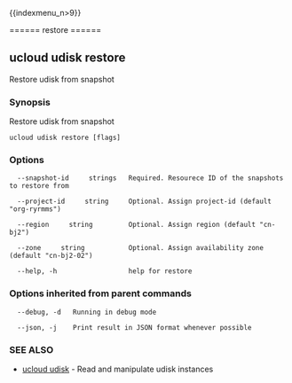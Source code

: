 {{indexmenu_n>9}}

====== restore ======

## ucloud udisk restore

Restore udisk from snapshot

### Synopsis

Restore udisk from snapshot

```
ucloud udisk restore [flags]
```

### Options

```
  --snapshot-id     strings   Required. Resourece ID of the snapshots to restore from 

  --project-id     string     Optional. Assign project-id (default "org-ryrmms") 

  --region     string         Optional. Assign region (default "cn-bj2") 

  --zone     string           Optional. Assign availability zone (default "cn-bj2-02") 

  --help, -h                  help for restore 

```

### Options inherited from parent commands

```
  --debug, -d   Running in debug mode 

  --json, -j    Print result in JSON format whenever possible 

```

### SEE ALSO

* [ucloud udisk](software/cli/cmd/ucloud/udisk)	 - Read and manipulate udisk instances

